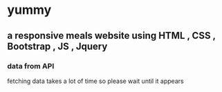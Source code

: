 # yummy
## a responsive meals website using HTML , CSS , Bootstrap , JS , Jquery 
### data from API 
fetching data takes a lot of time so please wait until it appears
